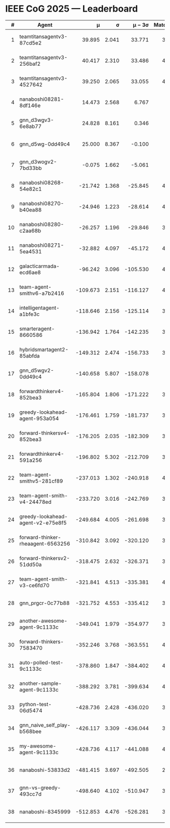 # IEEE CoG 2025 — Leaderboard

| # | Agent | μ | σ | μ − 3σ | Matches | Updated |
|---:|---|---:|---:|---:|---:|---|
| 1 | teamtitansagentv3-87cd5e2 | 39.895 | 2.041 | 33.771 | 3740 | 2025-08-29 16:17 |
| 2 | teamtitansagentv3-256baf2 | 40.417 | 2.310 | 33.486 | 4200 | 2025-08-29 16:17 |
| 3 | teamtitansagentv3-4527642 | 39.250 | 2.065 | 33.055 | 4220 | 2025-08-29 16:17 |
| 4 | nanaboshi08281-8df146e | 14.473 | 2.568 | 6.767 | 146 | 2025-08-29 16:17 |
| 5 | gnn_d3wgv3-6e8ab77 | 24.828 | 8.161 | 0.346 | 118 | 2025-08-29 16:17 |
| 6 | gnn_d5wg-0dd49c4 | 25.000 | 8.367 | -0.100 | 80 | 2025-08-29 16:17 |
| 7 | gnn_d3wogv2-7bd33bb | -0.075 | 1.662 | -5.061 | 164 | 2025-08-29 16:17 |
| 8 | nanaboshi08268-54e82c1 | -21.742 | 1.368 | -25.845 | 4060 | 2025-08-29 16:17 |
| 9 | nanaboshi08270-b40ea88 | -24.946 | 1.223 | -28.614 | 4220 | 2025-08-29 16:17 |
| 10 | nanaboshi08280-c2aa68b | -26.257 | 1.196 | -29.846 | 3620 | 2025-08-29 16:17 |
| 11 | nanaboshi08271-5ea4531 | -32.882 | 4.097 | -45.172 | 4340 | 2025-08-29 16:17 |
| 12 | galacticarmada-ecd6ae8 | -96.242 | 3.096 | -105.530 | 4160 | 2025-08-29 16:17 |
| 13 | team-agent-smithv6-a7b2416 | -109.673 | 2.151 | -116.127 | 4280 | 2025-08-29 16:17 |
| 14 | intelligentagent-a1bfe3c | -118.646 | 2.156 | -125.114 | 3735 | 2025-08-29 16:17 |
| 15 | smarteragent-8660586 | -136.942 | 1.764 | -142.235 | 3307 | 2025-08-29 16:17 |
| 16 | hybridsmartagent2-85abfda | -149.312 | 2.474 | -156.733 | 3543 | 2025-08-29 16:17 |
| 17 | gnn_d5wgv2-0dd49c4 | -140.658 | 5.807 | -158.078 | 120 | 2025-08-29 16:17 |
| 18 | forwardthinkerv4-852bea3 | -165.804 | 1.806 | -171.222 | 3066 | 2025-08-29 16:17 |
| 19 | greedy-lookahead-agent-953a054 | -176.461 | 1.759 | -181.737 | 3732 | 2025-08-29 16:17 |
| 20 | forward-thinkersv4-852bea3 | -176.205 | 2.035 | -182.309 | 3177 | 2025-08-29 16:17 |
| 21 | forwardthinkerv4-591a256 | -196.802 | 5.302 | -212.709 | 3606 | 2025-08-29 16:17 |
| 22 | team-agent-smithv5-281cf89 | -237.013 | 1.302 | -240.918 | 4240 | 2025-08-29 16:17 |
| 23 | team-agent-smith-v4-24478ed | -233.720 | 3.016 | -242.769 | 3738 | 2025-08-29 16:17 |
| 24 | greedy-lookahead-agent-v2-e75e8f5 | -249.684 | 4.005 | -261.698 | 3964 | 2025-08-29 16:17 |
| 25 | forward-thinker-rheaagent-6563256 | -310.842 | 3.092 | -320.120 | 3462 | 2025-08-29 16:17 |
| 26 | forward-thinkersv2-51dd50a | -318.475 | 2.632 | -326.371 | 3802 | 2025-08-29 16:17 |
| 27 | team-agent-smith-v3-ce6fd70 | -321.841 | 4.513 | -335.381 | 4598 | 2025-08-29 16:17 |
| 28 | gnn_prgcr-0c77b88 | -321.752 | 4.553 | -335.412 | 3990 | 2025-08-29 16:17 |
| 29 | another-awesome-agent-9c1133c | -349.041 | 1.979 | -354.977 | 3740 | 2025-08-29 16:17 |
| 30 | forward-thinkers-7583470 | -352.246 | 3.768 | -363.551 | 4080 | 2025-08-29 16:17 |
| 31 | auto-polled-test-9c1133c | -378.860 | 1.847 | -384.402 | 4340 | 2025-08-29 16:17 |
| 32 | another-sample-agent-9c1133c | -388.292 | 3.781 | -399.634 | 4300 | 2025-08-29 16:17 |
| 33 | python-test-06d5474 | -428.736 | 2.428 | -436.020 | 3510 | 2025-08-29 16:17 |
| 34 | gnn_naive_self_play-b568bee | -426.117 | 3.309 | -436.044 | 3560 | 2025-08-29 16:17 |
| 35 | my-awesome-agent-9c1133c | -428.736 | 4.117 | -441.088 | 4300 | 2025-08-29 16:17 |
| 36 | nanaboshi-53833d2 | -481.415 | 3.697 | -492.505 | 2980 | 2025-08-29 16:17 |
| 37 | gnn-vs-greedy-493cc7d | -498.640 | 4.102 | -510.947 | 3160 | 2025-08-29 16:17 |
| 38 | nanaboshi-8345999 | -512.853 | 4.476 | -526.281 | 3360 | 2025-08-29 16:17 |
